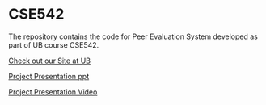 # CSE542
The repository contains the code for Peer Evaluation System developed as part of UB course CSE542.

[Check out our Site at UB](https://www-student.cse.buffalo.edu/CSE442-542/2019-Summer/cse-442a/)

[Project Presentation ppt](https://drive.google.com/file/d/1pdFiFPVmrlDruYrEdzB1MCMYKwxT_cuo/view?usp=sharing)

[Project Presentation Video](https://youtu.be/ZcegoHrqdek)
